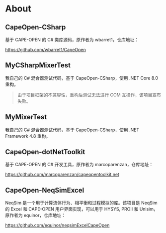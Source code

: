 # About

## CapeOpen-CSharp

基于 CAPE-OPEN 的 C# 类库源码，原作者为 wbarret1，仓库地址：

https://github.com/wbarret1/CapeOpen

## MyCSharpMixerTest

我自己的 C# 混合器测试代码，基于 CapeOpen-CSharp，使用 .NET Core 8.0 重构。

> 由于项目框架的不兼容性，重构后测试无法进行 COM 互操作，该项目宣布失败。

## MyMixerTest

我自己的 C# 混合器测试代码，基于 CapeOpen-CSharp，使用 .NET Framework 4.8 重构。

## CapeOpen-dotNetToolkit

基于 CAPE-OPEN 的 C# 开发工具，原作者为 marcoparenzan，仓库地址：

https://github.com/marcoparenzan/capeopentoolkit.net

## CapeOpen-NeqSimExcel

NeqSim 是一个用于计算流体行为、相平衡和过程模拟的库。该项目是 NeqSim 的 Excel 和 CAPE-OPEN 用户界面实现，可以用于 HYSYS, PROII 和 Unisim，原作者为 equinor，仓库地址：

https://github.com/equinor/neqsimExcelCapeOpen
